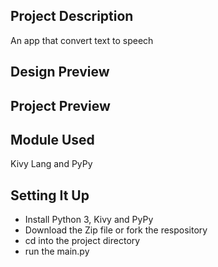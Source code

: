 
## Project Description
An app that convert text to speech

## Design Preview
## Project Preview

## Module Used
Kivy Lang and PyPy
## Setting It Up
- Install Python 3, Kivy and PyPy
- Download the Zip file or fork the respository
- cd into the project directory
- run the main.py
  


